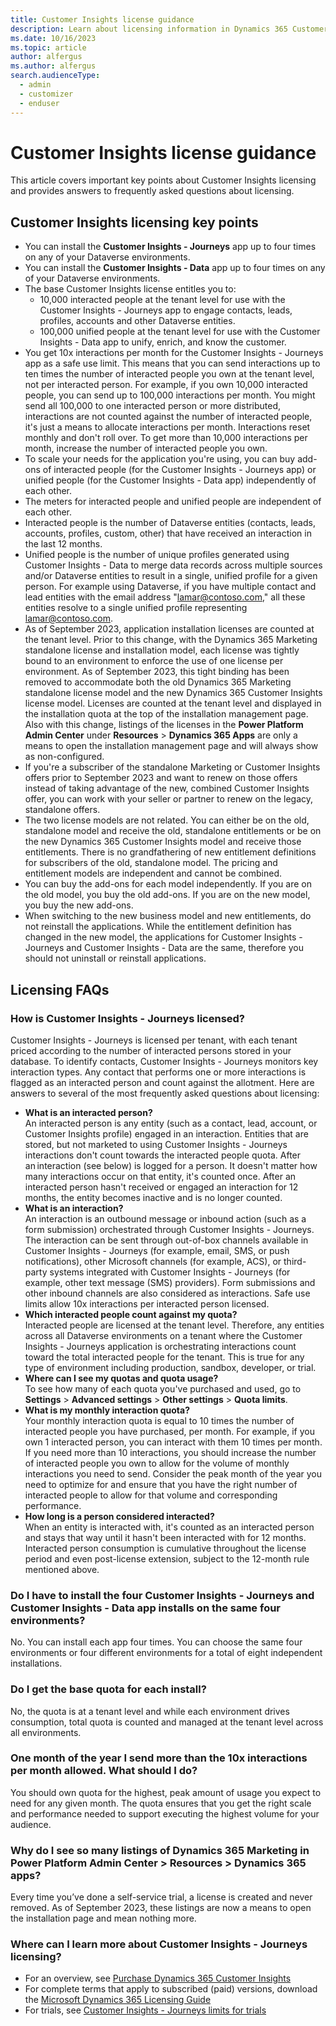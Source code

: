 ```yaml
---
title: Customer Insights license guidance
description: Learn about licensing information in Dynamics 365 Customer Insights.
ms.date: 10/16/2023
ms.topic: article
author: alfergus
ms.author: alfergus
search.audienceType: 
  - admin
  - customizer
  - enduser
---
```


# Customer Insights license guidance

This article covers important key points about Customer Insights licensing and provides answers to frequently asked questions about licensing.

## Customer Insights licensing key points

-	You can install the **Customer Insights - Journeys** app up to four times on any of your Dataverse environments.
-	You can install the **Customer Insights - Data** app up to four times on any of your Dataverse environments.
- The base Customer Insights license entitles you to:
    - 10,000 interacted people at the tenant level for use with the Customer Insights - Journeys app to engage contacts, leads, profiles, accounts and other Dataverse entities.
    - 100,000 unified people at the tenant level for use with the Customer Insights - Data app to unify, enrich, and know the customer.
-	You get 10x interactions per month for the Customer Insights - Journeys app as a safe use limit. This means that you can send interactions up to ten times the number of interacted people you own at the tenant level, not per interacted person. For example, if you own 10,000 interacted people, you can send up to 100,000 interactions per month. You might send all 100,000 to one interacted person or more distributed, interactions are not counted against the number of interacted people, it's just a means to allocate interactions per month. Interactions reset monthly and don't roll over. To get more than 10,000 interactions per month, increase the number of interacted people you own.
-	To scale your needs for the application you're using, you can buy add-ons of interacted people (for the Customer Insights - Journeys app) or unified people (for the Customer Insights - Data app) independently of each other.
-	The meters for interacted people and unified people are independent of each other.
-	Interacted people is the number of Dataverse entities (contacts, leads, accounts, profiles, custom, other) that have received an interaction in the last 12 months. 
-	Unified people is the number of unique profiles generated using Customer Insights - Data to merge data records across multiple sources and/or Dataverse entities to result in a single, unified profile for a given person. For example using Dataverse, if you have multiple contact and lead entities with the email address "lamar@contoso.com," all these entities resolve to a single unified profile representing lamar@contoso.com.
-	As of September 2023, application installation licenses are counted at the tenant level. Prior to this change, with the Dynamics 365 Marketing standalone license and installation model, each license was tightly bound to an environment to enforce the use of one license per environment. As of September 2023, this tight binding has been removed to accommodate both the old Dynamics 365 Marketing standalone license model and the new Dynamics 365 Customer Insights license model. Licenses are counted at the tenant level and displayed in the installation quota at the top of the installation management page. Also with this change, listings of the licenses in the **Power Platform Admin Center** under **Resources** > **Dynamics 365 Apps** are only a means to open the installation management page and will always show as non-configured.
-	If you're a subscriber of the standalone Marketing or Customer Insights offers prior to September 2023 and want to renew on those offers instead of taking advantage of the new, combined Customer Insights offer, you can work with your seller or partner to renew on the legacy, standalone offers.
-	The two license models are not related. You can either be on the old, standalone model and receive the old, standalone entitlements or be on the new Dynamics 365 Customer Insights model and receive those entitlements. There is no grandfathering of new entitlement definitions for subscribers of the old, standalone model. The pricing and entitlement models are independent and cannot be combined. 
-	You can buy the add-ons for each model independently. If you are on the old model, you buy the old add-ons. If you are on the new model, you buy the new add-ons. 
-	When switching to the new business model and new entitlements, do not reinstall the applications. While the entitlement definition has changed in the new model, the applications for Customer Insights - Journeys and Customer Insights - Data are the same, therefore you should not uninstall or reinstall applications.

## Licensing FAQs

### How is Customer Insights - Journeys licensed?

Customer Insights - Journeys is licensed per tenant, with each tenant priced according to the number of interacted persons stored in your database. To identify contacts, Customer Insights - Journeys monitors key interaction types. Any contact that performs one or more interactions is flagged as an interacted person and count against the allotment. Here are answers to several of the most frequently asked questions about licensing:
          
- **What is an interacted person?**  
    An interacted person is any entity (such as a contact, lead, account, or Customer Insights profile) engaged in an interaction. Entities that are stored, but not marketed to using Customer Insights - Journeys interactions don't count towards the interacted people quota. After an interaction (see below) is logged for a person. It doesn't matter how many interactions occur on that entity, it's counted once. After an interacted person hasn't received or engaged an interaction for 12 months, the entity becomes inactive and is no longer counted.
- **What is an interaction?**  
    An interaction is an outbound message or inbound action (such as a form submission) orchestrated through Customer Insights - Journeys. The interaction can be sent through out-of-box channels available in Customer Insights - Journeys (for example, email, SMS, or push notifications), other Microsoft channels (for example, ACS), or third-party systems integrated with Customer Insights - Journeys (for example, other text message (SMS) providers). Form submissions and other inbound channels are also considered as interactions. Safe use limits allow 10x interactions per interacted person licensed.  
- **Which interacted people count against my quota?**  
    Interacted people are licensed at the tenant level. Therefore, any entities across all Dataverse environments on a tenant where the Customer Insights - Journeys application is orchestrating interactions count toward the total interacted people for the tenant. This is true for any type of environment including production, sandbox, developer, or trial.
- **Where can I see my quotas and quota usage?**  
    To see how many of each quota you've purchased and used, go to **Settings** > **Advanced settings** > **Other settings** > **Quota limits**.
- **What is my monthly interaction quota?**  
    Your monthly interaction quota is equal to 10 times the number of interacted people you have purchased, per month. For example, if you own 1 interacted person, you can interact with them 10 times per month. If you need more than 10 interactions, you should increase the number of interacted people you own to allow for the volume of monthly interactions you need to send. Consider the peak month of the year you need to optimize for and ensure that you have the right number of interacted people to allow for that volume and corresponding performance.
- **How long is a person considered interacted?**  
    When an entity is interacted with, it's counted as an interacted person and stays that way until it hasn't been interacted with for 12 months. Interacted person consumption is cumulative throughout the license period and even post-license extension, subject to the 12-month rule mentioned above.

### Do I have to install the four Customer Insights - Journeys and Customer Insights - Data app installs on the same four environments?

No. You can install each app four times. You can choose the same four environments or four different environments for a total of eight independent installations.

### Do I get the base quota for each install?

No, the quota is at a tenant level and while each environment drives consumption, total quota is counted and managed at the tenant level across all environments.

### One month of the year I send more than the 10x interactions per month allowed. What should I do?

You should own quota for the highest, peak amount of usage you expect to need for any given month. The quota ensures that you get the right scale and performance needed to support executing the highest volume for your audience.

### Why do I see so many listings of Dynamics 365 Marketing in Power Platform Admin Center > Resources > Dynamics 365 apps?

Every time you’ve done a self-service trial, a license is created and never removed. As of September 2023, these listings are now a means to open the installation page and mean nothing more.

### Where can I learn more about Customer Insights - Journeys licensing?
- For an overview, see [Purchase Dynamics 365 Customer Insights](purchase.md) 
- For complete terms that apply to subscribed (paid) versions, download the [Microsoft Dynamics 365 Licensing Guide](https://go.microsoft.com/fwlink/p/?linkid=866544)
- For trials, see [Customer Insights - Journeys limits for trials](trial-preview-limits.md)

